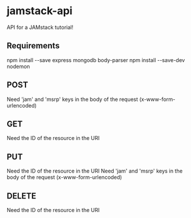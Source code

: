 # jamstack-api
API for a JAMstack tutorial!

## Requirements
npm install --save express mongodb body-parser
npm install --save-dev nodemon

## POST
Need 'jam' and 'msrp' keys in the body of the request (x-www-form-urlencoded)

## GET
Need the ID of the resource in the URI

## PUT
Need the ID of the resource in the URI
Need 'jam' and 'msrp' keys in the body of the request (x-www-form-urlencoded)

## DELETE
Need the ID of the resource in the URI